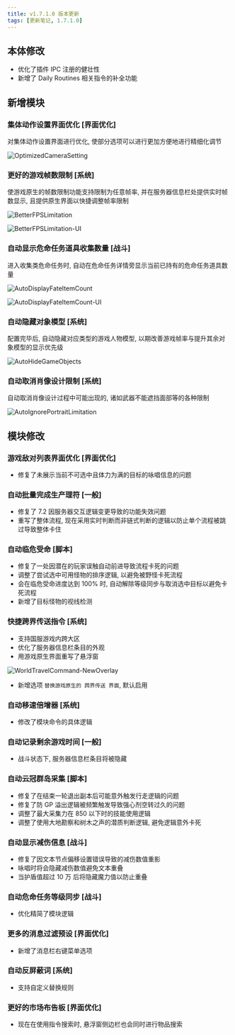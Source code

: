 ```yaml
---
title: v1.7.1.0 版本更新
tags: [更新笔记, 1.7.1.0]
---
```


## 本体修改

- 优化了插件 IPC 注册的健壮性
- 新增了 Daily Routines 相关指令的补全功能

## 新增模块

### 集体动作设置界面优化 [界面优化]

对集体动作设置界面进行优化, 使部分选项可以进行更加方便地进行精细化调节

![OptimizedCameraSetting](/assets/Changelog/1.7.1.0/OptimizedCameraSetting.png)

### 更好的游戏帧数限制 [系统]

使游戏原生的帧数限制功能支持限制为任意帧率, 并在服务器信息栏处提供实时帧数显示, 且提供原生界面以快捷调整帧率限制

![BetterFPSLimitation](/assets/Changelog/1.7.1.0/BetterFPSLimitation.png)

![BetterFPSLimitation-UI](/assets/Changelog/1.7.1.0/BetterFPSLimitation-UI.png)

### 自动显示危命任务道具收集数量 [战斗]

进入收集类危命任务时, 自动在危命任务详情旁显示当前已持有的危命任务道具数量

![AutoDisplayFateItemCount](/assets/Changelog/1.7.1.0/AutoDisplayFateItemCount.png)

![AutoDisplayFateItemCount-UI](/assets/Changelog/1.7.1.0/AutoDisplayFateItemCount-UI.png)

### 自动隐藏对象模型 [系统]

配置完毕后, 自动隐藏对应类型的游戏人物模型, 以期改善游戏帧率与提升其余对象模型的显示优先级

![AutoHideGameObjects](/assets/Changelog/1.7.1.0/AutoHideGameObjects.png)

### 自动取消肖像设计限制 [系统]

自动取消肖像设计过程中可能出现的, 诸如武器不能遮挡面部等的各种限制

![AutoIgnorePortraitLimitation](/assets/Changelog/1.7.1.0/AutoIgnorePortraitLimitation.png)

## 模块修改

### 游戏敌对列表界面优化 [界面优化]

- 修复了未展示当前不可选中且体力为满的目标的咏唱信息的问题

### 自动批量完成生产理符 [一般]

- 修复了 7.2 因服务器交互逻辑变更导致的功能失效问题
- 重写了整体流程, 现在采用实时判断而非链式判断的逻辑以防止单个流程被跳过导致整体卡住

### 自动临危受命 [脚本]

- 修复了一处因潜在的玩家误触自动前进导致流程卡死的问题
- 调整了尝试选中可用怪物的排序逻辑, 以避免被野怪卡死流程
- 会在临危受命进度达到 100% 时, 自动解除等级同步与取消选中目标以避免卡死流程
- 新增了目标怪物的视线检测

### 快捷跨界传送指令 [系统]

- 支持国服游戏内跨大区
- 优化了服务器信息栏条目的外观
- 用游戏原生界面重写了悬浮窗

![WorldTravelCommand-NewOverlay](/assets/Changelog/1.7.1.0/WorldTravelCommand-NewOverlay.png)

- 新增选项 `替换游戏原生的 跨界传送 界面`, 默认启用

### 自动移速倍增器 [系统]

- 修改了模块命令的具体逻辑

### 自动记录剩余游戏时间 [一般]

- 战斗状态下, 服务器信息栏条目将被隐藏

### 自动云冠群岛采集 [脚本]

- 修复了在结束一轮退出副本后可能意外触发行走逻辑的问题
- 修复了防 GP 溢出逻辑被频繁触发导致强心剂空转过久的问题
- 调整了最大采集力在 850 以下时的技能使用逻辑
- 调整了使用大地勘察和树木之声的潜质判断逻辑, 避免逻辑意外卡死

### 自动显示减伤信息 [战斗]

- 修复了因文本节点偏移设置错误导致的减伤数值重影
- 咏唱时将会隐藏减伤数值避免文本重叠
- 当护盾值超过 10 万 后将隐藏魔力值以防止重叠

### 自动危命任务等级同步 [战斗]

- 优化精简了模块逻辑

### 更多的消息过滤预设 [界面优化]

- 新增了消息栏右键菜单选项

### 自动反屏蔽词 [系统]

- 支持自定义替换规则

### 更好的市场布告板 [界面优化]

- 现在在使用指令搜索时, 悬浮窗侧边栏也会同时进行物品搜索